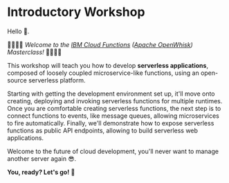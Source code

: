 # Introductory Workshop

Hello 👋.

👩‍💻👨‍💻 _Welcome to the_ [_IBM Cloud Functions_](https://console.bluemix.net/openwhisk/) _\(_[_Apache OpenWhisk_](http://openwhisk.incubator.apache.org/)_\) Masterclass!_ 👩‍💻👨‍💻

This workshop will teach you how to develop **serverless applications**, composed of loosely coupled microservice-like functions, using an open-source serverless platform.

Starting with getting the development environment set up, it'll move onto creating, deploying and invoking serverless functions for multiple runtimes. Once you are comfortable creating serverless functions, the next step is to connect functions to events, like message queues, allowing microservices to fire automatically. Finally, we'll demonstrate how to expose serverless functions as public API endpoints, allowing to build serverless web applications.

Welcome to the future of cloud development, you'll never want to manage another server again 😎.

**You, ready? Let's go!** 🚗

